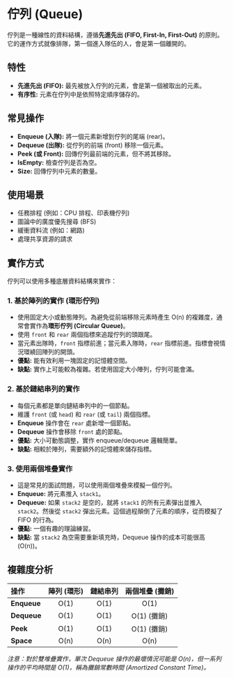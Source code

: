 # 佇列 (Queue)
佇列是一種線性的資料結構，遵循**先進先出 (FIFO, First-In, First-Out)** 的原則。它的運作方式就像排隊，第一個進入隊伍的人，會是第一個離開的。

## 特性
- **先進先出 (FIFO):** 最先被放入佇列的元素，會是第一個被取出的元素。
- **有序性:** 元素在佇列中是依照特定順序儲存的。

## 常見操作
- **Enqueue (入隊):** 將一個元素新增到佇列的尾端 (rear)。
- **Dequeue (出隊):** 從佇列的前端 (front) 移除一個元素。
- **Peek (或 Front):** 回傳佇列最前端的元素，但不將其移除。
- **IsEmpty:** 檢查佇列是否為空。
- **Size:** 回傳佇列中元素的數量。

## 使用場景
- 任務排程 (例如：CPU 排程、印表機佇列)
- 圖論中的廣度優先搜尋 (BFS)
- 緩衝資料流 (例如：網路)
- 處理共享資源的請求

## 實作方式
佇列可以使用多種底層資料結構來實作：

### 1. 基於陣列的實作 (環形佇列)
- 使用固定大小或動態陣列。為避免從前端移除元素時產生 O(n) 的複雜度，通常會實作為**環形佇列 (Circular Queue)**。
- 使用 `front` 和 `rear` 兩個指標來追蹤佇列的頭跟尾。
- 當元素出隊時，`front` 指標前進；當元素入隊時，`rear` 指標前進。指標會視情況環繞回陣列的開頭。
- **優點:** 能有效利用一塊固定的記憶體空間。
- **缺點:** 實作上可能較為複雜。若使用固定大小陣列，佇列可能會滿。

### 2. 基於鏈結串列的實作
- 每個元素都是單向鏈結串列中的一個節點。
- 維護 `front` (或 `head`) 和 `rear` (或 `tail`) 兩個指標。
- **Enqueue** 操作會在 `rear` 處新增一個節點。
- **Dequeue** 操作會移除 `front` 處的節點。
- **優點:** 大小可動態調整，實作 enqueue/dequeue 邏輯簡單。
- **缺點:** 相較於陣列，需要額外的記憶體來儲存指標。

### 3. 使用兩個堆疊實作
- 這是常見的面試問題，可以使用兩個堆疊來模擬一個佇列。
- **Enqueue:** 將元素推入 `stack1`。
- **Dequeue:** 如果 `stack2` 是空的，就將 `stack1` 的所有元素彈出並推入 `stack2`。然後從 `stack2` 彈出元素。這個過程顛倒了元素的順序，從而模擬了 FIFO 的行為。
- **優點:** 一個有趣的理論練習。
- **缺點:** 當 `stack2` 為空需要重新填充時，Dequeue 操作的成本可能很高 (O(n))。

## 複雜度分析
| 操作 | 陣列 (環形) | 鏈結串列 | 兩個堆疊 (攤銷) |
| :-------- | :--------------: | :---------: | :--------------------: |
| **Enqueue**|       O(1)       |    O(1)     |          O(1)          |
| **Dequeue**|       O(1)       |    O(1)     |      O(1) (攤銷)      |
| **Peek**   |       O(1)       |    O(1)     |      O(1) (攤銷)      |
| **Space**  |       O(n)       |    O(n)     |          O(n)          |

*注意：對於雙堆疊實作，單次 Dequeue 操作的最壞情況可能是 O(n)，但一系列操作的平均時間是 O(1)，稱為攤銷常數時間 (Amortized Constant Time)。*
